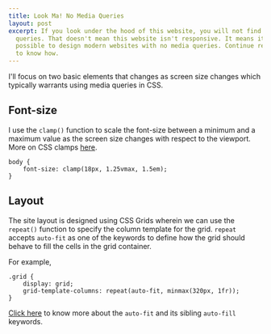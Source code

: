 ```yaml
---
title: Look Ma! No Media Queries
layout: post
excerpt: If you look under the hood of this website, you will not find any Media
  queries. That doesn't mean this website isn't responsive. It means it is practically
  possible to design modern websites with no media queries. Continue reading this article
  to know how.
---
```


I'll focus on two basic elements that changes as screen size changes which typically warrants
using media queries in CSS.

## Font-size

I use the `clamp()` function to scale the font-size between a minimum and a maximum value
as the screen size changes with respect to the viewport. More on CSS clamps [here](https://developer.mozilla.org/en-US/docs/Web/CSS/clamp).

```
body {
    font-size: clamp(18px, 1.25vmax, 1.5em);
}
```

## Layout

The site layout is designed using CSS Grids wherein we can use the `repeat()` function to specify the column template for the grid. `repeat` accepts `auto-fit` as one of the keywords to define how the grid should behave to fill the cells in the grid container.

For example,
```
.grid {
    display: grid;
    grid-template-columns: repeat(auto-fit, minmax(320px, 1fr));
}
```

[Click here](https://www.w3.org/TR/css-grid-1/#valdef-repeat-auto-fit) to know more about the `auto-fit` and its sibling `auto-fill` keywords.